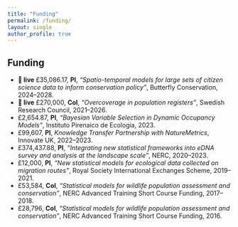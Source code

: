 ```yaml
---
title: "Funding"
permalink: /funding/
layout: single
author_profile: true
---
```


## Funding

- **🔴 live** £35,086.17, **PI**, _“Spatio-temporal models for large sets of citizen science data to inform conservation policy”_, Butterfly Conservation, 2024–2028.
- **🔴 live** £270,000, **CoI**, _“Overcoverage in population registers”_, Swedish Research Council, 2021–2026.
- £2,654.87, **PI**, _“Bayesian Variable Selection in Dynamic Occupancy Models”_, Instituto Pirenaico de Ecologia, 2023.
- £99,607, **PI**, _Knowledge Transfer Partnership with NatureMetrics_, Innovate UK, 2022–2023.
- £374,437.88, **PI**, _“Integrating new statistical frameworks into eDNA survey and analysis at the landscape scale”_, NERC, 2020–2023.
- £12,000, **PI**, _“New statistical models for ecological data collected on migration routes”_, Royal Society International Exchanges Scheme, 2019–2021.
- £53,584, **CoI**, _“Statistical models for wildlife population assessment and conservation”_, NERC Advanced Training Short Course Funding, 2017–2018.
- £28,796, **CoI**, _“Statistical models for wildlife population assessment and conservation”_, NERC Advanced Training Short Course Funding, 2016.
